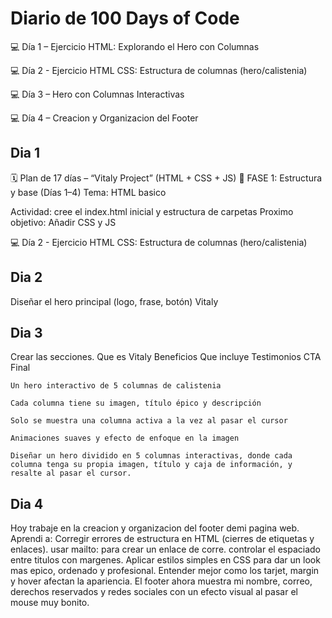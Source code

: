 # Diario de 100 Days of Code

💻 Día 1 – Ejercicio HTML: Explorando el Hero con Columnas

💻 Día 2 - Ejercicio HTML CSS: Estructura de columnas (hero/calistenia)

💻 Día 3 – Hero con Columnas Interactivas

💻 Día 4 – Creacion y Organizacion del Footer 


## Dia 1
🗓️ Plan de 17 días – “Vitaly Project” (HTML + CSS + JS)
🩵 FASE 1: Estructura y base (Días 1–4)
 Tema: HTML basico

 Actividad: cree el index.html inicial y estructura de carpetas 
 Proximo objetivo: Añadir CSS y JS


💻 Día 2 - Ejercicio HTML CSS: Estructura de columnas (hero/calistenia)
## Dia 2
Diseñar el hero principal (logo, frase, botón) Vitaly
## Dia 3
Crear las secciones.
        Que es Vitaly
        Beneficios
        Que incluye
        Testimonios
        CTA Final
    
    Un hero interactivo de 5 columnas de calistenia

    Cada columna tiene su imagen, título épico y descripción

    Solo se muestra una columna activa a la vez al pasar el cursor

    Animaciones suaves y efecto de enfoque en la imagen
    
    Diseñar un hero dividido en 5 columnas interactivas, donde cada columna tenga su propia imagen, título y caja de información, y resalte al pasar el cursor.
## Dia 4
Hoy trabaje en la creacion y organizacion del footer demi pagina web. 
Aprendi a: 
    Corregir errores de estructura en HTML (cierres de etiquetas y enlaces).
    usar mailto: para crear un enlace de corre.
    controlar el espaciado entre titulos con margenes.
    Aplicar estilos simples en CSS para dar un look mas epico, ordenado y profesional.
    Entender mejor como los tarjet, margin y hover afectan la apariencia.
El footer ahora muestra mi nombre, correo, derechos reservados y redes sociales con un efecto visual al pasar el mouse muy bonito.